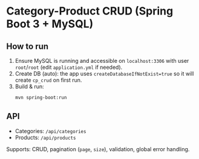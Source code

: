 # Category-Product CRUD (Spring Boot 3 + MySQL)

## How to run
1. Ensure MySQL is running and accessible on `localhost:3306` with user `root`/`root` (edit `application.yml` if needed).
2. Create DB (auto): the app uses `createDatabaseIfNotExist=true` so it will create `cp_crud` on first run.
3. Build & run:
   ```bash
   mvn spring-boot:run
   ```

## API
- Categories: `/api/categories`
- Products: `/api/products`

Supports: CRUD, pagination (`page`, `size`), validation, global error handling.
